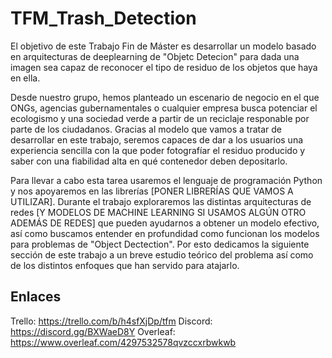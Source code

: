# TFM_Trash_Detection

El objetivo de este Trabajo Fin de Máster es desarrollar un modelo basado en arquitecturas de deeplearning de "Objetc Detecion" para dada una imagen sea capaz de reconocer el tipo de residuo de los objetos que haya en ella. 

Desde nuestro grupo, hemos planteado un escenario de negocio en el que ONGs, agencias gubernamentales o cualquier empresa busca potenciar el ecologismo y una sociedad verde a partir de un reciclaje responable por parte de los ciudadanos. Gracias al modelo que vamos a tratar de desarrollar en este trabajo, seremos capaces de dar a los usuarios una experiencia sencilla con la que poder fotografíar el residuo producido y saber con una fiabilidad alta en qué contenedor deben depositarlo. 

Para llevar a cabo esta tarea usaremos el lenguaje de programación Python y nos apoyaremos en las librerías [PONER LIBRERÍAS QUE VAMOS A UTILIZAR]. Durante el trabajo exploraremos las distintas arquitecturas de redes [Y MODELOS DE MACHINE LEARNING SI USAMOS ALGÚN OTRO ADEMÁS DE REDES] que pueden ayudarnos a obtener un modelo efectivo, así como buscamos entender en profundidad como funcionan los modelos para problemas de "Object Dectection". Por esto dedicamos la siguiente sección de este trabajo a un breve estudio teórico del problema así como de los distintos enfoques que han servido para atajarlo. 


## Enlaces
Trello: https://trello.com/b/h4sfXjDp/tfm
Discord: https://discord.gg/BXWaeD8Y
Overleaf: https://www.overleaf.com/4297532578qvzccxrbwkwb

